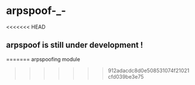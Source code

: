 # arpspoof-_-
<<<<<<< HEAD

## arpspoof is still under development !
=======
arpspoofing module
>>>>>>> 912adacdc8d0e508531074f21021cfd039be3e75
